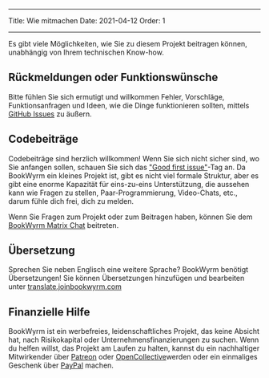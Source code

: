 - - -
Title: Wie mitmachen Date: 2021-04-12 Order: 1
- - -

Es gibt viele Möglichkeiten, wie Sie zu diesem Projekt beitragen können, unabhängig von Ihrem technischen Know-how.

## Rückmeldungen oder Funktionswünsche
Bitte fühlen Sie sich ermutigt und willkommen Fehler, Vorschläge, Funktionsanfragen und Ideen, wie die Dinge funktionieren sollten, mittels [GitHub Issues](https://github.com/bookwyrm-social/bookwyrm/issues) zu äußern.

## Codebeiträge
Codebeiträge sind herzlich willkommen! Wenn Sie sich nicht sicher sind, wo Sie anfangen sollen, schauen Sie sich das ["Good first issue"](https://github.com/bookwyrm-social/bookwyrm/issues?q=is%3Aissue+is%3Aopen+label%3A%22good+first+issue%22)-Tag an. Da BookWyrm ein kleines Projekt ist, gibt es nicht viel formale Struktur, aber es gibt eine enorme Kapazität für eins-zu-eins Unterstützung, die aussehen kann wie Fragen zu stellen, Paar-Programmierung, Video-Chats, etc., darum fühle dich frei, dich zu melden.

Wenn Sie Fragen zum Projekt oder zum Beitragen haben, können Sie dem [BookWyrm Matrix Chat](https://app.element.io/#/room/#bookwyrm:matrix.org) beitreten.

## Übersetzung
Sprechen Sie neben Englisch eine weitere Sprache? BookWyrm benötigt Übersetzungen! Sie können Übersetzungen hinzufügen und bearbeiten unter [translate.joinbookwyrm.com](http://translate.joinbookwyrm.com/)

## Finanzielle Hilfe
BookWyrm ist ein werbefreies, leidenschaftliches Projekt, das keine Absicht hat, nach Risikokapital oder Unternehmensfinanzierungen zu suchen. Wenn du helfen willst, das Projekt am Laufen zu halten, kannst du ein nachhaltiger Mitwirkender über [Patreon](https://www.patreon.com/bookwyrm) oder [OpenCollective](https://opencollective.com/bookwyrm)werden oder ein einmaliges Geschenk über [PayPal](https://paypal.me/oulipo) machen.

